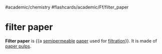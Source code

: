 #academic/chemistry #flashcards/academic/Ff/filter_paper

# filter paper

__Filter paper__ is {{a [semipermeable](semipermeable%20membrane.md) [paper](paper.md) used for [filtration](filtration.md)}}. It is made of [paper pulps](pulp%20(paper).md). <!--SR:!2023-04-04,3,250-->
